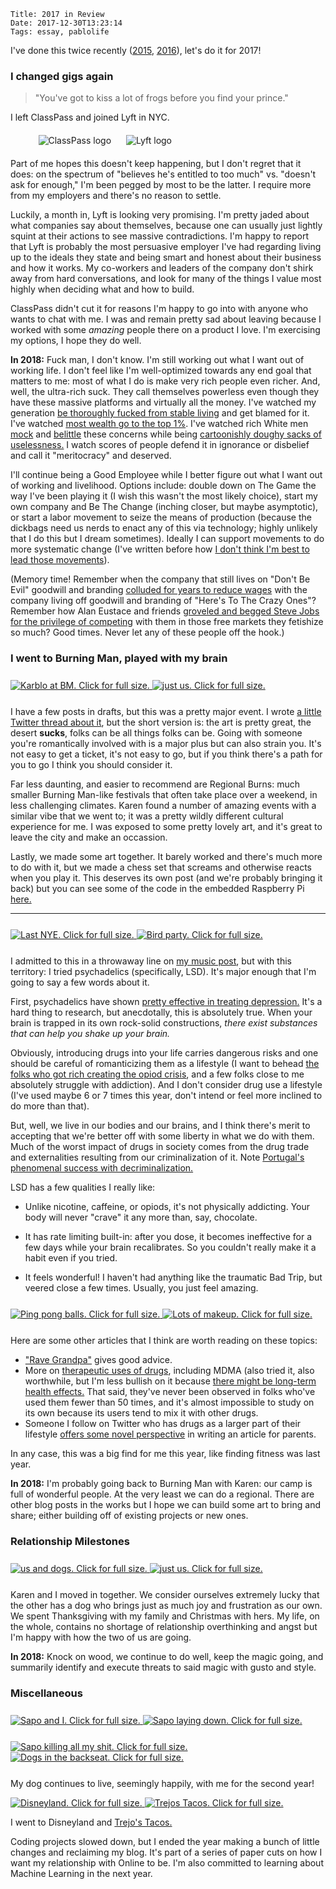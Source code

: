     Title: 2017 in Review
    Date: 2017-12-30T13:23:14
    Tags: essay, pablolife

I've done this twice recently ([2015][1], [2016][2]), let's do it for 2017!

<!-- more -->

### I changed gigs **again**

> "You've got to kiss a lot of frogs before you find your prince."

I left ClassPass and joined Lyft in NYC.

<div style="max-width: 415px; margin: 20px auto">
<img src="/img/2017/01/classpass_logo.jpg" alt="ClassPass logo" style="display: inline; margin: auto 10px auto auto" />
<img src="/img/2017/12/lyft_logo.png" alt="Lyft logo" style="display: inline; margin: auto auto auto 10px" />
</div>

Part of me hopes this doesn't keep happening, but I don't regret that it does:
on the spectrum of "believes he's entitled to too much" vs. "doesn't ask for
enough," I'm been pegged by most to be the latter. I require more from my
employers and there's no reason to settle.

Luckily, a month in, Lyft is looking very promising. I'm pretty jaded about what
companies say about themselves, because one can usually just lightly squint at
their actions to see massive contradictions. I'm happy to report that Lyft is
probably the most persuasive employer I've had regarding living up to the ideals
they state and being smart and honest about their business and how it works.
My co-workers and leaders of the company don't shirk away from hard
conversations, and look for many of the things I value most highly when deciding
what and how to build.

ClassPass didn't cut it for reasons I'm happy to go into with anyone who
wants to chat with me. I was and remain pretty sad about leaving because
I worked with some _amazing_ people there on a product I love. I'm
exercising my options, I hope they do well.

**In 2018:** Fuck man, I don't know. I'm still working out what I want out of
working life. I don't feel like I'm well-optimized towards any end goal that
matters to me: most of what I do is make very rich people even richer. And, well,
the ultra-rich suck. They call themselves powerless even though they have these
massive platforms and virtually all the money. I've watched my generation [be
thoroughly fucked from stable living][4] and get blamed for it. I've watched
[most wealth go to the top 1%][3]. I've watched rich White men [mock][18] and
[belittle][19] these concerns while being [cartoonishly doughy sacks of
uselessness.][20] I watch scores of people defend it in ignorance or disbelief
and call it "meritocracy" and deserved.

I'll continue being a Good Employee while I better figure out what I want out
of working and livelihood. Options include: double down on The Game the way I've
been playing it (I wish this wasn't the most likely choice), start my own
company and Be The Change (inching closer, but maybe asymptotic), or start a
labor movement to seize the means of production (because the dickbags need us
nerds to enact any of this via technology; highly unlikely that I do this but I
dream sometimes). Ideally I can support movements to do more systematic change
(I've written before how [I don't think I'm best to lead those movements][21]).

(Memory time! Remember when the company that still lives on "Don't Be Evil"
goodwill and branding [colluded for years to reduce wages][5] with the company
living off goodwill and branding of "Here's To The Crazy Ones"? Remember how
Alan Eustace and friends [groveled and begged Steve Jobs for the privilege of
competing][6] with them in those free markets they fetishize so much? Good
times. Never let any of these people off the hook.)

### I went to Burning Man, played with my brain

<div class="caption-img-block" style="margin: 25px auto">
  <a href="/img/2017/12/pablo_and_karen.jpg" target="blank">
  <img src="/img/2017/12/pablo_and_karen_THUMB.jpg" alt="Karblo at BM. Click for full size." style="margin-right: 15px auto;" />
  </a>
  <a href="/img/2017/12/bm_dragonthing.jpg" target="blank">
  <img src="/img/2017/12/bm_dragonthing_THUMB.jpg" alt="just us. Click for full size." style="margin-left: 15px auto;" />
  </a>
</div>

I have a few posts in drafts, but this was a pretty major event. I wrote [a
little Twitter thread about it][22], but the short version is: the art is pretty
great, the desert **sucks**, folks can be all things folks can be. Going with
someone you're romantically involved with is a major plus but can also strain
you. It's not easy to get a ticket, it's not easy to go, but if you think
there's a path for you to go I think you should consider it.

Far less daunting, and easier to recommend are Regional Burns: much smaller
Burning Man-like festivals that often take place over a weekend, in less
challenging climates. Karen found a number of amazing events with a similar vibe
that we went to; it was a pretty wildly different cultural experience for me. I
was exposed to some pretty lovely art, and it's great to leave the city and make
an occassion.

Lastly, we made some art together. It barely worked and there's much more to do
with it, but we made a chess set that screams and otherwise reacts when you play
it. This deserves its own post (and we're probably bringing it back) but you can
see some of the code in the embedded Raspberry Pi [here.][14]

---

<div class="caption-img-block" style="margin: 25px auto">
  <a href="/img/2017/12/nye2016.jpg" target="blank">
  <img src="/img/2017/12/nye2016_THUMB.jpg" alt="Last NYE. Click for full size." style="margin-right: 15px auto;" />
  </a>
  <a href="/img/2017/12/priceless_bird_party.jpg" target="blank">
  <img src="/img/2017/12/priceless_bird_party_THUMB.jpg" alt="Bird party. Click for full size." style="margin-left: 15px auto;" />
  </a>
</div>

I admitted to this in a throwaway line on [my music post][7], but with this
territory: I tried psychadelics (specifically, LSD). It's major enough that I'm
going to say a few words about it.

First, psychadelics have shown [pretty effective in treating depression.][8] It's
a hard thing to research, but anecdotally, this is absolutely true. When
your brain is trapped in its own rock-solid constructions, _there exist
substances that can help you shake up your brain._

Obviously, introducing drugs into your life carries dangerous risks and one
should be careful of romanticizing them as a lifestyle (I want to behead [the
folks who got rich creating the opiod crisis][9], and a few folks close to me
absolutely struggle with addiction). And I don't consider drug use a lifestyle
(I've used maybe 6 or 7 times this year, don't intend or feel more inclined to
do more than that).

But, well, we live in our bodies and our brains, and I think there's merit to
accepting that we're better off with some liberty in what we do with them. Much
of the worst impact of drugs in society comes from the drug trade and
externalities resulting from our criminalization of it. Note [Portugal's
phenomenal success with decriminalization.][10]

LSD has a few qualities I really like:

- Unlike nicotine, caffeine, or opiods, it's not physically addicting. Your body
  will never "crave" it any more than, say, chocolate.

- It has rate limiting built-in: after you dose, it becomes ineffective for a
  few days while your brain recalibrates. So you couldn't really make it a habit
  even if you tried.

- It feels wonderful! I haven't had anything like the traumatic Bad Trip, but
  veered close a few times. Usually, you just feel amazing.

<div class="caption-img-block" style="margin: 25px auto">
  <a href="/img/2017/12/ping_pong_balls.jpg" target="blank">
  <img src="/img/2017/12/ping_pong_balls_THUMB.jpg" alt="Ping pong balls. Click for full size." style="margin-right: 15px auto;" />
  </a>
  <a href="/img/2017/12/heavy_makeup.jpg" target="blank">
  <img src="/img/2017/12/heavy_makeup_THUMB.jpg" alt="Lots of makeup. Click for full size." style="margin-left: 15px auto;" />
  </a>
</div>

Here are some other articles that I think are worth reading on these topics:

- ["Rave Grandpa"][12] gives good advice.
- More on [therapeutic uses of drugs][16], including MDMA (also tried it, also
  worthwhile, but I'm less bullish on it because [there might be long-term health
  effects.][17] That said, they've never been observed in folks who've used them
  fewer than 50 times, and it's almost impossible to study on its own because
  its users tend to mix it with other drugs.
- Someone I follow on Twitter who has drugs as a larger part of their lifestyle
  [offers some novel perspective][11] in writing an article for parents.

In any case, this was a big find for me this year, like finding fitness was last
year.

**In 2018:** I'm probably going back to Burning Man with Karen: our camp is full
of wonderful people. At the very least we can do a regional. There are other
blog posts in the works but I hope we can build some art to bring and share;
either building off of existing projects or new ones.

### Relationship Milestones

<div class="caption-img-block" style="margin: 25px auto">
  <a href="/img/2017/12/karblo_sapo.jpg" target="blank">
  <img src="/img/2017/12/karblo_sapo_THUMB.jpg" alt="us and dogs. Click for full size." style="margin-right: 15px auto;" />
  </a>
  <a href="/img/2017/12/karblo_gifting.jpg" target="blank">
  <img src="/img/2017/12/karblo_gifting_THUMB.jpg" alt="just us. Click for full size." style="margin-left: 15px auto;" />
  </a>
</div>

Karen and I moved in together. We consider ourselves extremely lucky that the
other has a dog who brings just as much joy and frustration as our own. We spent
Thanksgiving with my family and Christmas with hers. My life, on the whole,
contains no shortage of relationship overthinking and angst but I'm happy with
how the two of us are going.

**In 2018:** Knock on wood, we continue to do well, keep the magic going, and
summarily identify and execute threats to said magic with gusto and style.

### Miscellaneous

<div class="caption-img-block" style="margin: 25px auto">
  <a href="/img/2017/12/pablo_sapo_meta.jpg" target="blank">
  <img src="/img/2017/12/pablo_sapo_meta_THUMB.jpg" alt="Sapo and I. Click for full size." style="margin-right: 15px auto;" />
  </a>
  <a href="/img/2017/12/sapo_chair.jpg" target="blank">
  <img src="/img/2017/12/sapo_chair_THUMB.jpg" alt="Sapo laying down. Click for full size." style="margin-left: 15px auto;" />
  </a>
</div>

<div class="caption-img-block" style="margin: 25px auto">
  <a href="/img/2017/12/disaster.jpg" target="blank">
  <img src="/img/2017/12/disaster_THUMB.jpg" alt="Sapo killing all my shit. Click for full size." style="margin-right: 15px auto;" />
  </a>
  <a href="/img/2017/12/dogs_backseat.jpg" target="blank">
  <img src="/img/2017/12/dogs_backseat_THUMB.jpg" alt="Dogs in the backseat. Click for full size." style="margin-left: 15px auto;" />
  </a>
</div>

My dog continues to live, seemingly happily, with me for the second year!

<div class="caption-img-block" style="margin: margin: 25px auto">
  <a href="/img/2017/12/disneyland.jpg" target="blank">
  <img src="/img/2017/12/disneyland_THUMB.jpg" alt="Disneyland. Click for full size." style="margin-right: 15px auto;" />
  </a>
  <a href="/img/2017/12/trejos_tacos_smiling.jpg" target="blank">
  <img src="/img/2017/12/trejos_tacos_smiling_THUMB.jpg" alt="Trejos Tacos. Click for full size." style="margin-left: 15px auto;" />
  </a>
</div>

I went to Disneyland and [Trejo's Tacos.][13]

Coding projects slowed down, but I ended the year making a bunch of little
changes and reclaiming my blog. It's part of a series of paper cuts on how I
want my relationship with Online to be. I'm also committed to learning about
Machine Learning in the next year.

   [1]: /2016/01/year-in-review.html
   [2]: /2017/06/year-in-review.html
   [3]: http://www.motherjones.com/politics/2016/12/america-income-inequality-wealth-net-worth-charts/
   [4]: http://highline.huffingtonpost.com/articles/en/poor-millennials/
   [5]: https://en.wikipedia.org/wiki/High-Tech_Employee_Antitrust_Litigation
   [6]: https://pando.com/2014/03/27/how-steve-jobs-forced-google-to-cancel-its-plan-to-open-a-paris-office/
   [7]: /2017/06/much-music.html#deeptrance-and-deephouse
   [8]: http://www.thelancet.com/journals/lanpsy/article/PIIS2215-0366(15)00392-2/fulltext
   [9]: http://www.esquire.com/news-politics/a12775932/sackler-family-oxycontin/
   [10]: https://www.npr.org/sections/parallels/2017/04/18/524380027/in-portugal-drug-use-is-treated-as-a-medical-issue-not-a-crime
   [11]: http://xn--rpa.cc/essays/drugs.html
   [12]: https://pulseradio.net/articles/2016/05/okay-kids-it-s-time-to-learn-to-f-king-pace-yourselves-at-festivals
   [13]: https://www.trejostacos.com/
   [14]: https://github.com/pablo-meier/screamchess
   [16]: https://www.washingtonpost.com/national/health-science/ecstasy-could-be-breakthrough-therapy-for-soldiers-others-suffering-from-ptsd/2017/08/26/009314ca-842f-11e7-b359-15a3617c767b_story.html
   [17]: https://www.ncbi.nlm.nih.gov/pmc/articles/PMC1525102/#__sec3title
   [18]: http://fortune.com/2017/11/19/steve-mnuchin-louise-linton-dollar-bill-photos/
   [19]: https://www.cnn.com/2017/04/04/politics/eric-trump-nepotism/index.html
   [20]: https://www.currentaffairs.org/2017/12/the-people-that-capitalism-makes
   [21]: /2016/08/business-i-might-build.html#motivation--why-do-you-pablo-want-to-found-a-company
   [22]: https://twitter.com/SrPablo/status/904875487905947648
